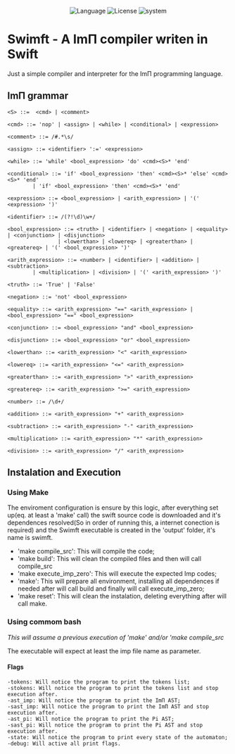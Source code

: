 <p align="center">
	<img src="https://img.shields.io/badge/language-swift-orange.svg" alt="Language">
	<img src="https://img.shields.io/badge/license-MIT-000000.svg" alt="License">
	<img src="https://img.shields.io/badge/ubuntu-v18.04-orange.svg" alt="system">
</p>

# Swimft - A ImΠ compiler writen in Swift

Just a simple compiler and interpreter for the ImΠ programming language.

## ImΠ grammar
```
<S> ::=  <cmd> | <comment>

<cmd> ::= 'nop' | <assign> | <while> | <conditional> | <expression>

<comment> ::= /#.*\s/

<assign> ::= <identifier> ':=' <expression>

<while> ::= 'while' <bool_expression> 'do' <cmd><S>* 'end'

<conditional> ::= 'if' <bool_expression> 'then' <cmd><S>* 'else' <cmd><S>* 'end'
		| 'if' <bool_expression> 'then' <cmd><S>* 'end'

<expression> ::= <bool_expression> | <arith_expression> | '(' <expression> ')'

<identifier> ::= /(?!\d)\w+/ 

<bool_expression> ::= <truth> | <identifier> | <negation> | <equality> | <conjunction> | <disjunction>
                | <lowerthan> | <lowereq> | <greaterthan> | <greatereq> | '(' <bool_expression> ')'

<arith_expression> ::= <number> | <identifier> | <addition> | <subtraction>
		| <multiplication> | <division> | '(' <arith_expression> ')'

<truth> ::= 'True' | 'False'

<negation> ::= 'not' <bool_expression> 

<equality> ::= <arith_expression> "==" <arith_expression> | <bool_expression> "==" <bool_expression>

<conjunction> ::= <bool_expression> "and" <bool_expression>

<disjunction> ::= <bool_expression> "or" <bool_expression>

<lowerthan> ::= <arith_expression> "<" <arith_expression>

<lowereq> ::= <arith_expression> "<=" <arith_expression>

<greaterthan> ::= <arith_expression> ">" <arith_expression>

<greatereq> ::= <arith_expression> ">=" <arith_expression>

<number> ::= /\d+/

<addition> ::= <arith_expression> "+" <arith_expression>

<subtraction> ::= <arith_expression> "-" <arith_expression>

<multiplication> ::= <arith_expression> "*" <arith_expression>

<division> ::= <arith_expression> "/" <arith_expression>
```

## Instalation and Execution

### Using Make

The enviroment configuration is ensure by this logic, after everything set up(eq. at least a 'make' call) the swift source code is downloaded and it's dependences resolved(So in order of running this, a internet conection is required) and the Swimft executable is created in the 'output' folder, it's name is swimft.

- 'make compile_src': This will compile the code;
- 'make build': This will clean the compiled files and then will call compile\_src
- 'make execute\_imp\_zero': This will execute the expected Imp codes;
- 'make': This will prepare all environment, installing all dependences if needed after will call build and finally will call execute\_imp\_zero;
- 'make reset': This will clean the instalation, deleting everything after will call make.

### Using commom bash

_*This will assume a previous execution of 'make' and/or 'make compile\_src*_

The executable will expect at least the imp file name as parameter.

#### Flags
```
-tokens: Will notice the program to print the tokens list;
-stokens: Will notice the program to print the tokens list and stop execution after.
-ast_imp: Will notice the program to print the ImΠ AST;
-sast_imp: Will notice the program to print the ImΠ AST and stop execution after.
-ast_pi: Will notice the program to print the Pi AST;
-sast_pi: Will notice the program to print the Pi AST and stop execution after.
-state: Will notice the program to print every state of the automaton;
-debug: Will active all print flags.
```
